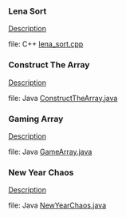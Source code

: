 ### Lena Sort
[Description](https://www.hackerrank.com/challenges/lena-sort/problem)

file: C++ [lena_sort.cpp](lena_sort.cpp)

### Construct The Array
[Description](https://www.hackerrank.com/challenges/construct-the-array/problem)

file: Java [ConstructTheArray.java](ConstructTheArray.java)

### Gaming Array
[Description](https://www.hackerrank.com/challenges/an-interesting-game-1/problem)

file: Java [GameArray.java](GameArray.java)

### New Year Chaos
[Description](https://www.hackerrank.com/challenges/new-year-chaos/problem)

file: Java [NewYearChaos.java](NewYearChaos.java)
